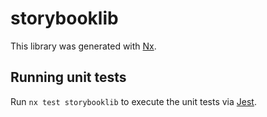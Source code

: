 # storybooklib

This library was generated with [Nx](https://nx.dev).

## Running unit tests

Run `nx test storybooklib` to execute the unit tests via [Jest](https://jestjs.io).
